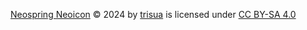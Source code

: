 [Neospring Neoicon](https://github.com/trisuaso/trisuaso/blob/main/assets/neospring-neo/neo.svg) © 2024 by [trisua](https://github.com/trisuaso) is licensed under [CC BY-SA 4.0](https://creativecommons.org/licenses/by-sa/4.0/?ref=chooser-v1)
